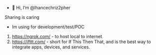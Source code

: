 - 👋 Hi, I’m @lhancechriz2pher

Sharing is caring
  - Im using for development/test/POC 

1. https://ngrok.com/  - to host local to internet
2. https://ifttt.com/ -  short for If This Then That, and is the best way to integrate apps, devices, and services. 

